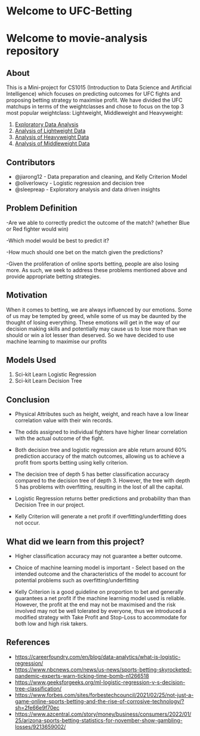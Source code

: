 # Welcome to UFC-Betting

# Welcome to movie-analysis repository

## About

This is a Mini-project for CS1015 (Introduction to Data Science and Artificial Intelligence) which focuses on predicting outcomes for UFC fights and proposing betting strategy to maximise profit. We have divided the UFC matchups in terms of the weightclasses and chose to focus on the top 3 most popular weightclass: Lightweight, Middleweight and Heavyweight:


1. [Exploratory Data Analysis](https://github.com/jiarong12/UFC-Betting#:~:text=1%20hour%20ago-,UFC%20Betting%20Exploratory%20Data%20Analysis.ipynb,-Rename%20EDA%201015)
2. [Analysis of Lightweight Data](https://github.com/jiarong12/UFC-Betting/blob/main/UFC%20Betting%20Lightweight.ipynb)
3. [Analysis of Heavyweight Data](https://github.com/jiarong12/UFC-Betting/blob/main/UFC%20Betting%20Heavyweight.ipynb)
4. [Analysis of Middleweight Data](https://github.com/jiarong12/UFC-Betting#:~:text=UFC%20Betting%20Middleweight.ipynb)
  
## Contributors

- @jiarong12 - Data preparation and cleaning, and Kelly Criterion Model
- @oliverlowcy -  Logistic regression and decision tree
- @sleepreap - Exploratory analysis and data driven insights


## Problem Definition
-Are we able to correctly predict the outcome of the match? (whether Blue or Red fighter would win)

-Which model would be best to predict it?

-How much should one bet on the match given the predictions?

-Given the proliferation of online sports betting, people are also losing more. As such, we seek to address these problems mentioned above and provide appropriate betting strategies.


## Motivation
When it comes to betting, we are always influenced by our emotions. Some of us may be tempted by greed, while some of us may be daunted by the thought of losing everything. These emotions will get in the way of our decision making skills and potentially may cause us to lose more than we should or win a lot lesser than deserved. So we have decided to use machine learning to maximise our profits

## Models Used

1. Sci-kit Learn Logistic Regression
2. Sci-kit Learn Decision Tree

## Conclusion

- Physical Attributes such as height, weight, and reach have a low linear correlation value with their win records.
- The odds assigned to individual fighters have higher linear correlation with the actual outcome of the fight.
- Both decision tree and logistic regression are able return around 60% prediction accuracy of the match outcomes, allowing us to achieve a profit from sports betting using kelly criterion.

- The decision tree of depth 5 has better classification accuracy compared to the decision tree of depth 3. However, the tree with depth 5 has problems with overfitting, resulting in the lost of all the capital.

- Logistic Regression returns better predictions and probability than than Decision Tree in our project.
- Kelly Criterion will generate a net profit if overfitting/underfitting does not occur.

## What did we learn from this project?

- Higher classification accuracy may not guarantee a better outcome. 

- Choice of machine learning model is important - Select based on the intended outcome and the characteristics of the model to account for potential problems such as overfitting/underfitting

- Kelly Criterion is a good guideline on proportion to bet and generally guarantees a net profit if the machine learning model used is reliable. However, the profit at the end may not be maximised and the risk involved may not be well tolerated by everyone, thus we introduced a modified strategy with Take Profit and Stop-Loss to accommodate for both low and high risk takers.


## References
- <https://careerfoundry.com/en/blog/data-analytics/what-is-logistic-regression/>
- <https://www.nbcnews.com/news/us-news/sports-betting-skyrocketed-pandemic-experts-warn-ticking-time-bomb-n1266518>
- <https://www.geeksforgeeks.org/ml-logistic-regression-v-s-decision-tree-classification/>
- <https://www.forbes.com/sites/forbestechcouncil/2021/02/25/not-just-a-game-online-sports-betting-and-the-rise-of-corrosive-technology/?sh=2fe66e9f70ec>
- <https://www.azcentral.com/story/money/business/consumers/2022/01/25/arizona-sports-betting-statistics-for-november-show-gambling-losses/9213659002/>


